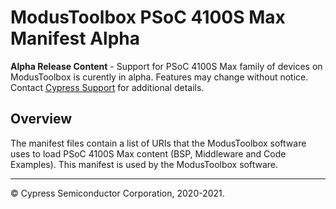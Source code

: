 # ModusToolbox PSoC 4100S Max Manifest Alpha

**Alpha Release Content** - Support for PSoC 4100S Max family of devices on ModusToolbox is curently in alpha. Features may change without notice. Contact [Cypress Support](https://www.cypress.com/support) for additional details.

## Overview

The manifest files contain a list of URIs that the ModusToolbox software uses to load PSoC 4100S Max content (BSP, Middleware and Code Examples). This manifest is used by the ModusToolbox software.

---
© Cypress Semiconductor Corporation, 2020-2021.